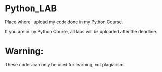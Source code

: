 # Python_LAB

Place where I upload my code done in my Python Course.

If you are in my Python Course, all labs will be uploaded after the deadline.

# Warning:

These codes can only be used for learning, not plagiarism.
